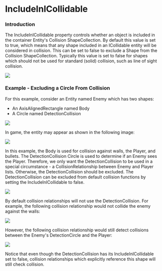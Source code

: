 # IncludeInICollidable

### Introduction

The IncludeInICollidable property controls whether an object is included in the container Entity's Collision ShapeCollection. By default this value is set to true, which means that any shape included in an ICollidable entity will be considered in collision. This can be set to false to exclude a Shape from the Collision ShapeCollection. Typically this value is set to false for shapes which should not be used for standard (solid) collision, such as line of sight collision.

![](../../.gitbook/assets/2022-11-img\_638523b56c5c7.png)

### Example - Excluding a Circle From Collision

For this example, consider an Entity named Enemy which has two shapes:

* An AxisAlignedRectangle named Body
* A Circle named DetectionCollision

![](../../.gitbook/assets/2021-08-img\_612a53bf12bf0.png)

In game, the entity may appear as shown in the following image:

![](../../.gitbook/assets/2021-08-img\_612a569c30411.png)

In this example, the Body is used for collision against walls, the Player, and bullets. The DetectionCollision Circle is used to determine if an Enemy sees the Player. Therefore, we only want the DetectionCollision to be used in a special circumstance - a CollisionRelationship between Enemy and Player lists. Otherwise, the DetectionCollision should be excluded. The DetectionCollision can be excluded from default collision functions by setting the IncludeInICollidable to false.

![](../../.gitbook/assets/2021-08-img\_612a5791b20ff.png)

By default collision relationships will not use the DetectionCollision. For example, the following collision relationship would not collide the enemy against the walls:

![](../../.gitbook/assets/2021-08-img\_612a57dcefc4f.png)

However, the following collision relationship would still detect collisions between the Enemy's DetectionCircle and the Player:

![](../../.gitbook/assets/2021-08-img\_612a5813a78ba.png)

Notice that even though the DetectionCollision has its IncludeInICollidable set to false, collision relationships which explicitly reference this shape will still check collision.
